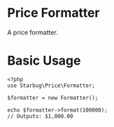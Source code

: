 # Price Formatter

A price formatter.

# Basic Usage

```
<?php
use Starbug\Price\Formatter;

$formatter = new Formatter();

echo $formatter->format(100000);
// Outputs: $1,000.00
```
